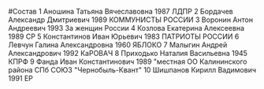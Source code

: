 #Состав
1 Аношина Татьяна Вячеславовна 1987 ЛДПР
2 Бордачев Александр Дмитриевич 1989 КОММУНИСТЫ РОССИИ
3 Воронин Антон Андреевич 1993 За женщин России
4 Козлова Екатерина Алексеевна 1989 СР
5 Константинов Иван Юрьевич 1983 ПАТРИОТЫ РОССИИ
6 Левчун Галина Александровна 1960 ЯБЛОКО
7 Малыгин Андрей Александрович 1992 КаРОВАЧ
8 Приходько Наталия Васильевна 1945 КПРФ
9 Фанда Иван Константинович 1989 \"местная ОО Калининского района СПб СОЮЗ \"Чернобыль-Квант\"
10 Шишпанов Кирилл Вадимович 1991 ЕР
